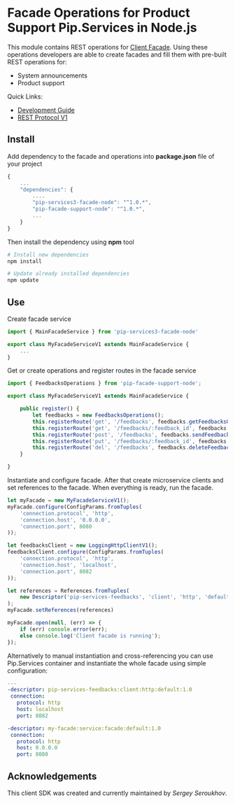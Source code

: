 # Facade Operations for Product Support Pip.Services in Node.js

This module contains REST operations for [Client Facade](github.com:pip-services/pip-services3-facade-node.git).
Using these operations developers are able to create facades and fill them with pre-built REST operations for:

* System announcements
* Product support

<a name="links"></a> Quick Links:

* [Development Guide](doc/Development.md)
* [REST Protocol V1](doc/RestProtocolV1.md)

## Install

Add dependency to the facade and operations into **package.json** file of your project
```javascript
{
    ...
    "dependencies": {
        ....
        "pip-services3-facade-node": "^1.0.*",
        "pip-facade-support-node": "^1.0.*",
        ...
    }
}
```

Then install the dependency using **npm** tool
```bash
# Install new dependencies
npm install

# Update already installed dependencies
npm update
```

## Use

Create facade service
```typescript
import { MainFacadeService } from 'pip-services3-facade-node'

export class MyFacadeServiceV1 extends MainFacadeService {
    ...
}
```

Get or create operations and register routes in the facade service
```typescript
import { FeedbacksOperations } from 'pip-facade-support-node';

export class MyFacadeServiceV1 extends MainFacadeService {

    public register() {
        let feedbacks = new FeedbacksOperations();
        this.registerRoute('get', '/feedbacks', feedbacks.getFeedbacksOperation());
        this.registerRoute('get', '/feedbacks/:feedback_id', feedbacks.getFeedbackOperation());
        this.registerRoute('post', '/feedbacks', feedbacks.sendFeedbackOperation());
        this.registerRoute('put', '/feedbacks/:feedback_id', feedbacks.replyFeedbackOperation());
        this.registerRoute('del', '/feedbacks', feedbacks.deleteFeedbackOperation());
    }

}
```

Instantiate and configure facade. After that create microservice clients and set references to the facade.
When everything is ready, run the facade.
```typescript
let myFacade = new MyFacadeServiceV1();
myFacade.configure(ConfigParams.fromTuples(
    'connection.protocol', 'http',
    'connection.host', '0.0.0.0',
    'connection.port', 8080
));

let feedbacksClient = new LoggingHttpClientV1();
feedbacksClient.configure(ConfigParams.fromTuples(
    'connection.protocol', 'http',
    'connection.host', 'localhost',
    'connection.port', 8082
));

let references = References.fromTuples(
    new Descriptor('pip-services-feedbacks', 'client', 'http', 'default', '1.0'), feedbacksClient
);
myFacade.setReferences(references)

myFacade.open(null, (err) => {
    if (err) console.error(err);
    else console.log('Client facade is running');
});
```

Alternatively to manual instantiation and cross-referencing you can use Pip.Services container
and instantiate the whole facade using simple configuration:
```yaml
---
-descriptor: pip-services-feedbacks:client:http:default:1.0
 connection:
   protocol: http
   host: localhost
   port: 8082

-descriptor: my-facade:service:facade:default:1.0
 connection:
   protocol: http
   host: 0.0.0.0
   port: 8080
```

## Acknowledgements

This client SDK was created and currently maintained by *Sergey Seroukhov*.

